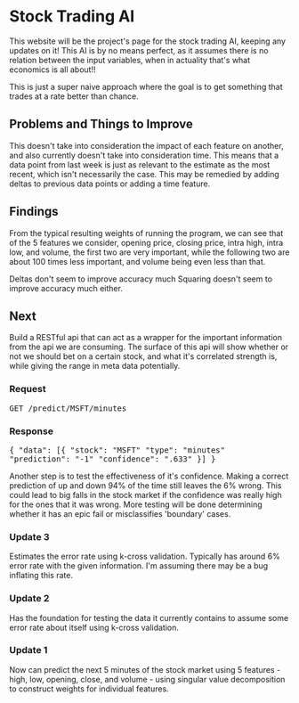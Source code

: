 <h1>Stock Trading AI</h1>

  This website will be the project's page for the stock trading AI, keeping any updates on it! This AI is by no means perfect, as it assumes there is no relation between the input variables, when in actuality that's what economics is all about!!

  This is just a super naive approach where the goal is to get something that trades at a rate better than chance.

<h2>Problems and Things to Improve</h2>

This doesn't take into consideration the impact of each feature on another, and also currently doesn't take into consideration time.  This means that a data point from last week is just as relevant to the estimate as the most recent, which isn't necessarily the case. This may be remedied by adding deltas to previous data points or adding a time feature.

<h2>Findings</h2>

From the typical resulting weights of running the program, we can see that of the 5 features we consider, opening price, closing price, intra high, intra low, and volume, the first two are very important, while the following two are about 100 times less important, and volume being even less than that.  

Deltas don't seem to improve accuracy much
Squaring doesn't seem to improve accuracy much either.

<h2>Next</h2>

Build a RESTful api that can act as a wrapper for the important information from the api we are consuming.  The surface of this api will show whether or not we should bet on a certain stock, and what it's correlated strength is, while giving the range in meta data potentially.

<h3>Request</h3>
<tt> GET /predict/MSFT/minutes</tt>
<h3>Response</h3>
<tt>
{
  "data": [{
      "stock": "MSFT"
      "type": "minutes"
      "prediction": "-1"
      "confidence": ".633"
    }]
}
</tt>

Another step is to test the effectiveness of it's confidence.  Making a correct prediction of up and down 94% of the time still leaves the 6% wrong.
This could lead to big falls in the stock market if the confidence was really high for the ones that it was wrong.
More testing will be done determining whether it has an epic fail or misclassifies 'boundary' cases.

<h3>Update 3</h3>
Estimates the error rate using k-cross validation.  Typically has around 6% error rate with the given information. I'm assuming there may be a bug inflating this rate.

<h3>Update 2</h3>
Has the foundation for testing the data it currently contains to assume some error rate about itself using k-cross validation.

<h3>Update 1</h3>
Now can predict the next 5 minutes of the stock market using 5 features - high, low, opening, close, and volume - using singular value decomposition to construct weights for individual features.
